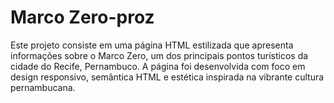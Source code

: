 # Marco Zero-proz
 
Este projeto consiste em uma página HTML estilizada que apresenta informações sobre o Marco Zero, um dos principais pontos turísticos da cidade do Recife, Pernambuco. A página foi desenvolvida com foco em design responsivo, semântica HTML e estética inspirada na vibrante cultura pernambucana.
